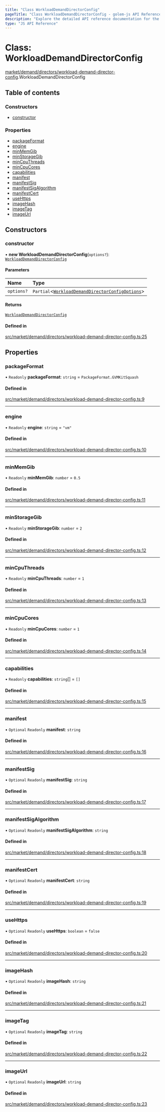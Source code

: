 ```yaml
---
title: "Class WorkloadDemandDirectorConfig"
pageTitle: "Class WorkloadDemandDirectorConfig - golem-js API Reference"
description: "Explore the detailed API reference documentation for the Class WorkloadDemandDirectorConfig within the golem-js SDK for the Golem Network."
type: "JS API Reference"
---
```

# Class: WorkloadDemandDirectorConfig

[market/demand/directors/workload-demand-director-config](../modules/market_demand_directors_workload_demand_director_config).WorkloadDemandDirectorConfig

## Table of contents

### Constructors

- [constructor](market_demand_directors_workload_demand_director_config.WorkloadDemandDirectorConfig#constructor)

### Properties

- [packageFormat](market_demand_directors_workload_demand_director_config.WorkloadDemandDirectorConfig#packageformat)
- [engine](market_demand_directors_workload_demand_director_config.WorkloadDemandDirectorConfig#engine)
- [minMemGib](market_demand_directors_workload_demand_director_config.WorkloadDemandDirectorConfig#minmemgib)
- [minStorageGib](market_demand_directors_workload_demand_director_config.WorkloadDemandDirectorConfig#minstoragegib)
- [minCpuThreads](market_demand_directors_workload_demand_director_config.WorkloadDemandDirectorConfig#mincputhreads)
- [minCpuCores](market_demand_directors_workload_demand_director_config.WorkloadDemandDirectorConfig#mincpucores)
- [capabilities](market_demand_directors_workload_demand_director_config.WorkloadDemandDirectorConfig#capabilities)
- [manifest](market_demand_directors_workload_demand_director_config.WorkloadDemandDirectorConfig#manifest)
- [manifestSig](market_demand_directors_workload_demand_director_config.WorkloadDemandDirectorConfig#manifestsig)
- [manifestSigAlgorithm](market_demand_directors_workload_demand_director_config.WorkloadDemandDirectorConfig#manifestsigalgorithm)
- [manifestCert](market_demand_directors_workload_demand_director_config.WorkloadDemandDirectorConfig#manifestcert)
- [useHttps](market_demand_directors_workload_demand_director_config.WorkloadDemandDirectorConfig#usehttps)
- [imageHash](market_demand_directors_workload_demand_director_config.WorkloadDemandDirectorConfig#imagehash)
- [imageTag](market_demand_directors_workload_demand_director_config.WorkloadDemandDirectorConfig#imagetag)
- [imageUrl](market_demand_directors_workload_demand_director_config.WorkloadDemandDirectorConfig#imageurl)

## Constructors

### constructor

• **new WorkloadDemandDirectorConfig**(`options?`): [`WorkloadDemandDirectorConfig`](market_demand_directors_workload_demand_director_config.WorkloadDemandDirectorConfig)

#### Parameters

| Name | Type |
| :------ | :------ |
| `options?` | `Partial`\<[`WorkloadDemandDirectorConfigOptions`](../modules/market_demand_options#workloaddemanddirectorconfigoptions)\> |

#### Returns

[`WorkloadDemandDirectorConfig`](market_demand_directors_workload_demand_director_config.WorkloadDemandDirectorConfig)

#### Defined in

[src/market/demand/directors/workload-demand-director-config.ts:25](https://github.com/golemfactory/golem-js/blob/570126bc/src/market/demand/directors/workload-demand-director-config.ts#L25)

## Properties

### packageFormat

• `Readonly` **packageFormat**: `string` = `PackageFormat.GVMKitSquash`

#### Defined in

[src/market/demand/directors/workload-demand-director-config.ts:9](https://github.com/golemfactory/golem-js/blob/570126bc/src/market/demand/directors/workload-demand-director-config.ts#L9)

___

### engine

• `Readonly` **engine**: `string` = `"vm"`

#### Defined in

[src/market/demand/directors/workload-demand-director-config.ts:10](https://github.com/golemfactory/golem-js/blob/570126bc/src/market/demand/directors/workload-demand-director-config.ts#L10)

___

### minMemGib

• `Readonly` **minMemGib**: `number` = `0.5`

#### Defined in

[src/market/demand/directors/workload-demand-director-config.ts:11](https://github.com/golemfactory/golem-js/blob/570126bc/src/market/demand/directors/workload-demand-director-config.ts#L11)

___

### minStorageGib

• `Readonly` **minStorageGib**: `number` = `2`

#### Defined in

[src/market/demand/directors/workload-demand-director-config.ts:12](https://github.com/golemfactory/golem-js/blob/570126bc/src/market/demand/directors/workload-demand-director-config.ts#L12)

___

### minCpuThreads

• `Readonly` **minCpuThreads**: `number` = `1`

#### Defined in

[src/market/demand/directors/workload-demand-director-config.ts:13](https://github.com/golemfactory/golem-js/blob/570126bc/src/market/demand/directors/workload-demand-director-config.ts#L13)

___

### minCpuCores

• `Readonly` **minCpuCores**: `number` = `1`

#### Defined in

[src/market/demand/directors/workload-demand-director-config.ts:14](https://github.com/golemfactory/golem-js/blob/570126bc/src/market/demand/directors/workload-demand-director-config.ts#L14)

___

### capabilities

• `Readonly` **capabilities**: `string`[] = `[]`

#### Defined in

[src/market/demand/directors/workload-demand-director-config.ts:15](https://github.com/golemfactory/golem-js/blob/570126bc/src/market/demand/directors/workload-demand-director-config.ts#L15)

___

### manifest

• `Optional` `Readonly` **manifest**: `string`

#### Defined in

[src/market/demand/directors/workload-demand-director-config.ts:16](https://github.com/golemfactory/golem-js/blob/570126bc/src/market/demand/directors/workload-demand-director-config.ts#L16)

___

### manifestSig

• `Optional` `Readonly` **manifestSig**: `string`

#### Defined in

[src/market/demand/directors/workload-demand-director-config.ts:17](https://github.com/golemfactory/golem-js/blob/570126bc/src/market/demand/directors/workload-demand-director-config.ts#L17)

___

### manifestSigAlgorithm

• `Optional` `Readonly` **manifestSigAlgorithm**: `string`

#### Defined in

[src/market/demand/directors/workload-demand-director-config.ts:18](https://github.com/golemfactory/golem-js/blob/570126bc/src/market/demand/directors/workload-demand-director-config.ts#L18)

___

### manifestCert

• `Optional` `Readonly` **manifestCert**: `string`

#### Defined in

[src/market/demand/directors/workload-demand-director-config.ts:19](https://github.com/golemfactory/golem-js/blob/570126bc/src/market/demand/directors/workload-demand-director-config.ts#L19)

___

### useHttps

• `Optional` `Readonly` **useHttps**: `boolean` = `false`

#### Defined in

[src/market/demand/directors/workload-demand-director-config.ts:20](https://github.com/golemfactory/golem-js/blob/570126bc/src/market/demand/directors/workload-demand-director-config.ts#L20)

___

### imageHash

• `Optional` `Readonly` **imageHash**: `string`

#### Defined in

[src/market/demand/directors/workload-demand-director-config.ts:21](https://github.com/golemfactory/golem-js/blob/570126bc/src/market/demand/directors/workload-demand-director-config.ts#L21)

___

### imageTag

• `Optional` `Readonly` **imageTag**: `string`

#### Defined in

[src/market/demand/directors/workload-demand-director-config.ts:22](https://github.com/golemfactory/golem-js/blob/570126bc/src/market/demand/directors/workload-demand-director-config.ts#L22)

___

### imageUrl

• `Optional` `Readonly` **imageUrl**: `string`

#### Defined in

[src/market/demand/directors/workload-demand-director-config.ts:23](https://github.com/golemfactory/golem-js/blob/570126bc/src/market/demand/directors/workload-demand-director-config.ts#L23)

